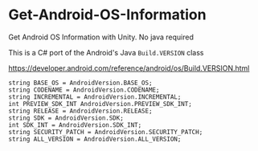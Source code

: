# Get-Android-OS-Information
Get Android OS Information with Unity. No java required

This is a C# port of the Android's Java ```Build.VERSION``` class

https://developer.android.com/reference/android/os/Build.VERSION.html

```
string BASE_OS = AndroidVersion.BASE_OS;
string CODENAME = AndroidVersion.CODENAME;
string INCREMENTAL = AndroidVersion.INCREMENTAL;
int PREVIEW_SDK_INT AndroidVersion.PREVIEW_SDK_INT;
string RELEASE = AndroidVersion.RELEASE;
string SDK = AndroidVersion.SDK;
int SDK_INT = AndroidVersion.SDK_INT;
string SECURITY_PATCH = AndroidVersion.SECURITY_PATCH;
string ALL_VERSION = AndroidVersion.ALL_VERSION;
```


